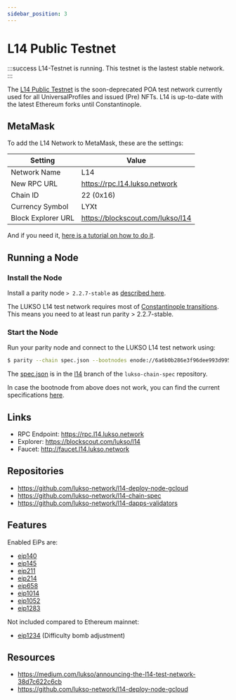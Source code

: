 ```yaml
---
sidebar_position: 3
---
```


# L14 Public Testnet

:::success L14-Testnet is running.
This testnet is the lastest stable network.
:::

The [L14 Public Testnet](http://explorer.l14.lukso.network/) is the soon-deprecated POA test network currently used for all UniversalProfiles and issued (Pre) NFTs. L14 is up-to-date with the latest Ethereum forks until Constantinople.

## MetaMask

To add the L14 Network to MetaMask, these are the settings:

| Setting            | Value                            |
| ------------------ | -------------------------------- |
| Network Name       | L14                              |
| New RPC URL        | https://rpc.l14.lukso.network    |
| Chain ID           | 22 (0x16)                        |
| Currency Symbol    | LYXt                             |
| Block Explorer URL | https://blockscout.com/lukso/l14 |

And if you need it, [here is a tutorial on how to do it](https://metamask.zendesk.com/hc/en-us/articles/360043227612-How-to-add-a-custom-network-RPC).

## Running a Node

### Install the Node

Install a parity node `> 2.2.7-stable` as [described here](https://openethereum.github.io/Setup.html).

The LUKSO L14 test network requires most of [Constantinople transitions](https://blog.ethereum.org/2019/02/22/ethereum-constantinople-st-petersburg-upgrade-announcement/). This means you need to at least run parity > 2.2.7-stable.

### Start the Node

Run your parity node and connect to the LUKSO L14 test network using:

```bash
$ parity --chain spec.json --bootnodes enode://6a6b0b286e3f96dee993d995f3fd435a065388664e211f02533e28c9ddc31089eb90f71d1386c3c74ee60f79df86cacdb10992c38e2f9cccac4881cb84526415@35.195.116.26:30303
```

The [spec.json](https://github.com/lukso-network/lukso-chain-spec/blob/l14/spec.json) is in the [l14](https://github.com/lukso-network/lukso-chain-spec/tree/l14) branch of the `lukso-chain-spec` repository.

In case the bootnode from above does not work, you can find the current specifications [here](https://github.com/lukso-network/lukso-chain-spec/blob/l14/bootnodes.txt).

## Links

- RPC Endpoint: <https://rpc.l14.lukso.network>
- Explorer: <https://blockscout.com/lukso/l14>
- Faucet: <http://faucet.l14.lukso.network>

## Repositories

- <https://github.com/lukso-network/l14-deploy-node-gcloud>
- <https://github.com/lukso-network/l14-chain-spec>
- <https://github.com/lukso-network/l14-dapps-validators>

## Features

Enabled EiPs are:

- [eip140](https://github.com/ethereum/EIPs/blob/master/EIPS/eip-140.md)
- [eip145](https://github.com/ethereum/EIPs/blob/master/EIPS/eip-145.md)
- [eip211](https://github.com/ethereum/EIPs/blob/master/EIPS/eip-211.md)
- [eip214](https://github.com/ethereum/EIPs/blob/master/EIPS/eip-214.md)
- [eip658](https://github.com/ethereum/EIPs/blob/master/EIPS/eip-658.md)
- [eip1014](https://github.com/ethereum/EIPs/blob/master/EIPS/eip-1014.md)
- [eip1052](https://github.com/ethereum/EIPs/blob/master/EIPS/eip-1052.md)
- [eip1283](https://github.com/ethereum/EIPs/blob/master/EIPS/eip-1283.md)

Not included compared to Ethereum mainnet:

- [eip1234](https://github.com/ethereum/EIPs/blob/master/EIPS/eip-1234.md) (Difficulty bomb adjustment)

## Resources

- https://medium.com/lukso/announcing-the-l14-test-network-38d7c622c6cb
- https://github.com/lukso-network/l14-deploy-node-gcloud
